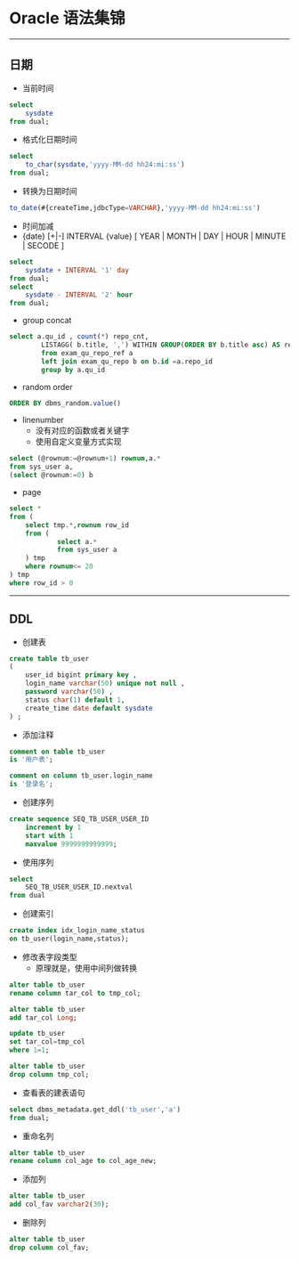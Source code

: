 # Oracle 语法集锦
---
## 日期
- 当前时间
```sql
select 
    sysdate
from dual;
```
- 格式化日期时间
```sql
select 
    to_char(sysdate,'yyyy-MM-dd hh24:mi:ss')
from dual;
```
- 转换为日期时间
```sql
to_date(#{createTime,jdbcType=VARCHAR},'yyyy-MM-dd hh24:mi:ss')
```
- 时间加减
- {date} [+|-] INTERVAL {value} [ YEAR | MONTH | DAY | HOUR | MINUTE | SECODE ]
```sql
select 
    sysdate + INTERVAL '1' day
from dual;
select 
    sysdate - INTERVAL '2' hour
from dual;
```
- group concat
```sql
select a.qu_id , count(*) repo_cnt,
        LISTAGG( b.title, ',') WITHIN GROUP(ORDER BY b.title asc) AS repo_strs
        from exam_qu_repo_ref a
        left join exam_qu_repo b on b.id =a.repo_id
        group by a.qu_id
```
- random order
```sql
ORDER BY dbms_random.value()
```
- linenumber
    - 没有对应的函数或者关键字
    - 使用自定义变量方式实现
```sql
select (@rownum:=@rownum+1) rownum,a.*
from sys_user a,
(select @rownum:=0) b
```
- page
```sql
select *
from (
    select tmp.*,rownum row_id
    from (
            select a.*
            from sys_user a
    ) tmp
    where rownum<= 20
) tmp
where row_id > 0
```
---
## DDL
- 创建表
```sql
create table tb_user
(
    user_id bigint primary key ,
    login_name varchar(50) unique not null ,
    password varchar(50) ,
    status char(1) default 1,
    create_time date default sysdate
) ;
```
- 添加注释
```sql
comment on table tb_user 
is '用户表';

comment on column tb_user.login_name
is '登录名';
```
- 创建序列
```sql
create sequence SEQ_TB_USER_USER_ID
    increment by 1
    start with 1
    maxvalue 9999999999999;
```
- 使用序列
```sql
select 
    SEQ_TB_USER_USER_ID.nextval 
from dual
```
- 创建索引
```sql
create index idx_login_name_status
on tb_user(login_name,status);
```
- 修改表字段类型
    - 原理就是，使用中间列做转换
```sql
alter table tb_user
rename column tar_col to tmp_col;

alter table tb_user
add tar_col Long;

update tb_user
set tar_col=tmp_col
where 1=1;

alter table tb_user
drop column tmp_col;
```
- 查看表的建表语句
```sql
select dbms_metadata.get_ddl('tb_user','a') 
from dual;
```
- 重命名列
```sql
alter table tb_user
rename column col_age to col_age_new;
```
- 添加列
```sql
alter table tb_user
add col_fav varchar2(30);
```
- 删除列
```sql
alter table tb_user
drop column col_fav;
```
